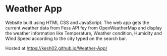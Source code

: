 # Weather App 

Website built using HTML CSS and JavaScript. The web app gets the current weather data from Fess API fey from OpenWeatherMap and display the weather information like Temperature,  Weather condition, Humidity and Wind Speed according to the city typed on the search bar.

 Hosted at https://kesh02.github.io/Weather-App/
